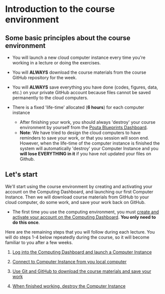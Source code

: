 # Introduction to the course environment

## Some basic principles about the course environment

- You will launch a new cloud computer instance every time you're working in a lecture or doing the exercises.

- You will **ALWAYS** download the course materials from the course GitHub repository for the week.

- You will **ALWAYS** save everything you have done (codes, figures, data, etc.) on your private GitHub account because files cannot be saved permanently to the cloud computers.

- There is a fixed 'life-time' allocated (**6 hours**) for each computer instance

  - After finishing your work, you should always 'destroy' your course environment by yourself from the [Pouta Blueprints Dashboard](https://pb.geo.helsinki.fi).
  - **Note**: We have tried to design the cloud computers to have reminders to save your work, or that you session will soon end.
  However, when the life-time of the computer instance is finished the system will automatically 'destroy' your Computer Instance and you **will lose EVERYTHING in it** if you have not updated your files on Github.

## Let's start

We'll start using the course environment by creating and activating your account on the Computing Dashboard, and launching our first Computer Instance.
Then we will download course materials from GitHub to your cloud computer, do some work, and save your work back on GitHub. 

- The first time you use the computing environment, you must [create and activate your account on the Computing Dashboard](activate-pb-account.md). **You only need to do this once**.

Here are the remaining steps that you will follow during each lecture.
You will do steps 1-4 below repeatedly during the course, so it will become familiar to you after a few weeks. 

 1. [Log into the Computing Dashboard and launch a Computer Instance](launch-instance.md)
 
 2. [Connect to Computer Instance from you local computer](connect-to-instance.md)
 
 3. [Use Git and GitHub to download the course materials and save your work](intro-to-github.md)
 
 4. [When finished working, destroy the Computer Instance](destroy-instance.md)
